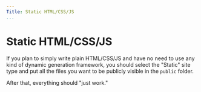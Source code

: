 ```yaml
---
Title: Static HTML/CSS/JS
...
```


# Static HTML/CSS/JS

If you plan to simply write plain HTML/CSS/JS and have no need to use any kind of dynamic generation framework, you should select the "Static" site type and put all the files you want to be publicly visible in the `public` folder.

After that, everything should "just work."

